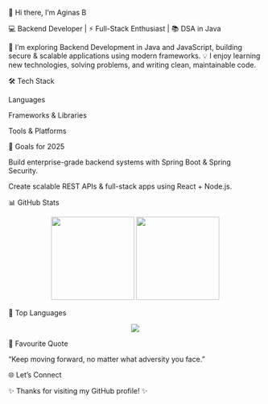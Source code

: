 👋 Hi there, I’m Aginas B

💻 Backend Developer | ⚡ Full-Stack Enthusiast | 📚 DSA in Java

🚀 I’m exploring Backend Development in Java and JavaScript, building secure & scalable applications using modern frameworks.
💡 I enjoy learning new technologies, solving problems, and writing clean, maintainable code.

🛠️ Tech Stack

Languages






Frameworks & Libraries












Tools & Platforms










🎯 Goals for 2025

Build enterprise-grade backend systems with Spring Boot & Spring Security.

Create scalable REST APIs & full-stack apps using React + Node.js.

📊 GitHub Stats
<p align="center"> <img height="165" src="https://github-readme-stats.vercel.app/api?username=aginasb2109&show_icons=true&rank_icon=github&theme=radical" /> <img height="165" src="https://streak-stats.demolab.com?user=aginasb2109&theme=radical" /> </p>
🚀 Top Languages
<p align="center"> <img src="https://github-readme-stats.vercel.app/api/top-langs/?username=aginasb2109&layout=compact&theme=radical" /> </p>
💬 Favourite Quote

“Keep moving forward, no matter what adversity you face.”

🌐 Let’s Connect




✨ Thanks for visiting my GitHub profile! ✨
